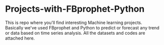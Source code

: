# Projects-with-FBprophet-Python
This is repo where you'll find interesting Machine learning projects. Basically we've used FBprophet and Python to predict or forecast any trend or data based on time series analysis. All the datasets and codes are attached here.
